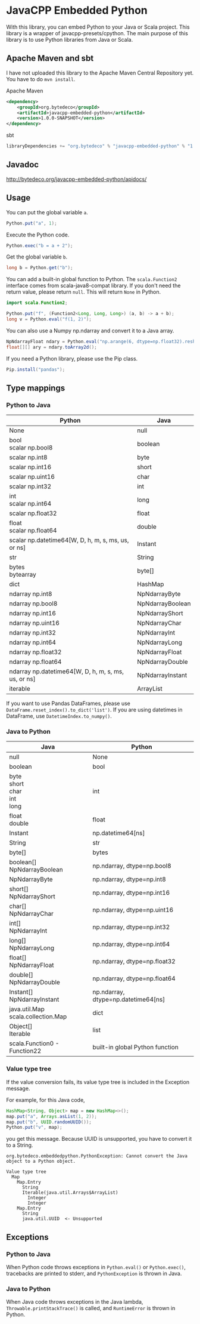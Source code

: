 # JavaCPP Embedded Python

With this library, you can embed Python to your Java or Scala project.
This library is a wrapper of javacpp-presets/cpython.
The main purpose of this library is to use Python libraries from Java or Scala.

## Apache Maven and sbt

I have not uploaded this library to the Apache Maven Central Repository yet.
You have to do ```mvn install```.

Apache Maven

```xml
<dependency>
    <groupId>org.bytedeco</groupId>
    <artifactId>javacpp-embedded-python</artifactId>
    <version>1.0.0-SNAPSHOT</version>
</dependency>
```

sbt

```scala
libraryDependencies += "org.bytedeco" % "javacpp-embedded-python" % "1.0.0-SNAPSHOT"
```

## Javadoc

http://bytedeco.org/javacpp-embedded-python/apidocs/

## Usage

You can put the global variable ```a```.

```Java
Python.put("a", 1);
```

Execute the Python code.

```Java
Python.exec("b = a + 2");
```

Get the global variable ```b```.

```Java
long b = Python.get("b");
```

You can add a built-in global function to Python.
The ```scala.Function2``` interface comes from scala-java8-compat library.
If you don't need the return value, please return ```null```.
This will return ```None``` in Python.

```Java
import scala.Function2;

Python.put("f", (Function2<Long, Long, Long>) (a, b) -> a + b);
long v = Python.eval("f(1, 2)");
```

You can also use a Numpy np.ndarray and convert it to a Java array.

```Java
NpNdarrayFloat ndary = Python.eval("np.arange(6, dtype=np.float32).reshape([2, 3])");
float[][] ary = ndary.toArray2d();
```

If you need a Python library, please use the Pip class.

```Java
Pip.install("pandas");
```

## Type mappings

### Python to Java

| Python | Java |
|--------|------|
| None | null |
| bool<br>scalar np.bool8 | boolean |
| scalar np.int8 | byte |
| scalar np.int16 | short |
| scalar np.uint16 | char |
| scalar np.int32 | int |
| int<br>scalar np.int64 | long |
| scalar np.float32 | float |
| float<br>scalar np.float64 | double |
| scalar np.datetime64[W, D, h, m, s, ms, us, or ns] | Instant |
| str | String |
| bytes<br>bytearray | byte[] |
| dict | HashMap |
| ndarray np.int8 | NpNdarrayByte |
| ndarray np.bool8 | NpNdarrayBoolean |
| ndarray np.int16 | NpNdarrayShort |
| ndarray np.uint16 | NpNdarrayChar |
| ndarray np.int32 | NpNdarrayInt |
| ndarray np.int64 | NpNdarrayLong |
| ndarray np.float32 | NpNdarrayFloat |
| ndarray np.float64 | NpNdarrayDouble |
| ndarray np.datetime64[W, D, h, m, s, ms, us, or ns] | NpNdarrayInstant |
| iterable | ArrayList |

If you want to use Pandas DataFrames, please use ```DataFrame.reset_index().to_dict('list')```.
If you are using datetimes in DataFrame, use ```DatetimeIndex.to_numpy()```.

### Java to Python

| Java | Python |
|--------|------|
| null | None |
| boolean | bool |
| byte<br>short<br>char<br>int<br>long | int |
| float<br>double | float |
| Instant | np.datetime64[ns] |
| String | str |
| byte[] | bytes |
| boolean[]<br>NpNdarrayBoolean | np.ndarray, dtype=np.bool8 |
| NpNdarrayByte | np.ndarray, dtype=np.int8 |
| short[]<br>NpNdarrayShort | np.ndarray, dtype=np.int16 |
| char[]<br>NpNdarrayChar | np.ndarray, dtype=np.uint16 |
| int[]<br>NpNdarrayInt | np.ndarray, dtype=np.int32 |
| long[]<br>NpNdarrayLong | np.ndarray, dtype=np.int64 |
| float[]<br>NpNdarrayFloat | np.ndarray, dtype=np.float32 |
| double[]<br>NpNdarrayDouble | np.ndarray, dtype=np.float64 |
| Instant[]<br>NpNdarrayInstant | np.ndarray, dtype=np.datetime64[ns] |
| java.util.Map<br>scala.collection.Map | dict |
| Object[]<br>Iterable | list |
| scala.Function0 - Function22 | built-in global Python function |

### Value type tree

If the value conversion fails, its value type tree is included in the Exception message.

For example, for this Java code,

```Java
HashMap<String, Object> map = new HashMap<>();
map.put("a", Arrays.asList(1, 2));
map.put("b", UUID.randomUUID());
Python.put("v", map);
```

you get this message. Because UUID is unsupported, you have to convert it to a String.

```
org.bytedeco.embeddedpython.PythonException: Cannot convert the Java object to a Python object.

Value type tree
  Map
    Map.Entry
      String
      Iterable(java.util.Arrays$ArrayList)
        Integer
        Integer
    Map.Entry
      String
      java.util.UUID  <- Unsupported
```

## Exceptions

### Python to Java
When Python code throws exceptions in ```Python.eval()``` or ```Python.exec()```,
tracebacks are printed to stderr,
and ```PythonException``` is thrown in Java.

### Java to Python
When Java code throws exceptions in the Java lambda,
```Throwable.printStackTrace()``` is called,
and ```RuntimeError``` is thrown in Python.
